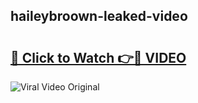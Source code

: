 ## haileybroown-leaked-video 

# <h2><a href="http://freeplayer.one?title=haileybroown-leaked-video&ref=21J">🔗 Click to Watch 👉🔴 VIDEO</a></h2>

<a href="http://freeplayer.one?title=haileybroown-leaked-video&ref=21J" rel="nofollow" data-target="animated-image.originalLink"><img src="https://i.ibb.co.com/xMMVF88/686577567.gif" alt="Viral Video Original" style="max-width: 100%; display: inline-block;" data-target="animated-image.originalImage"></a>

